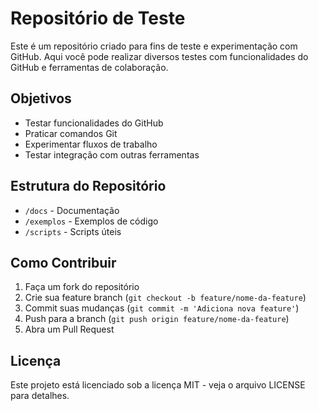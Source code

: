 # Repositório de Teste

Este é um repositório criado para fins de teste e experimentação com GitHub. Aqui você pode realizar diversos testes com funcionalidades do GitHub e ferramentas de colaboração.

## Objetivos

- Testar funcionalidades do GitHub
- Praticar comandos Git
- Experimentar fluxos de trabalho
- Testar integração com outras ferramentas

## Estrutura do Repositório

- `/docs` - Documentação
- `/exemplos` - Exemplos de código
- `/scripts` - Scripts úteis

## Como Contribuir

1. Faça um fork do repositório
2. Crie sua feature branch (`git checkout -b feature/nome-da-feature`)
3. Commit suas mudanças (`git commit -m 'Adiciona nova feature'`)
4. Push para a branch (`git push origin feature/nome-da-feature`)
5. Abra um Pull Request

## Licença

Este projeto está licenciado sob a licença MIT - veja o arquivo LICENSE para detalhes.
